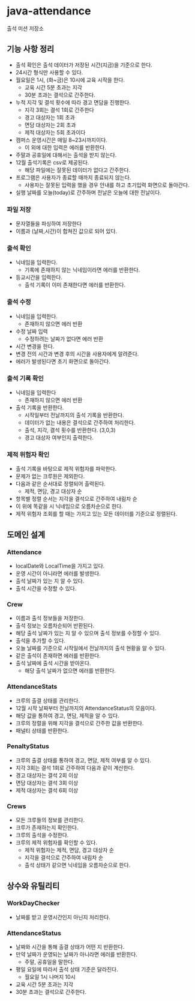 # java-attendance

출석 미션 저장소

## 기능 사항 정리

- 출석 확인은 출석 데이터가 저장된 시간(지금)을 기준으로 한다.
- 24시간 형식만 사용할 수 있다.
- 월요일은 1시, (화~금)은 10시에 교육 시작을 한다.
  - 교육 시간 5분 초과는 지각
  - 30분 초과는 결석으로 간주한다.
- 누적 지각 및 결석 횟수에 따라 경고 면담을 진행한다.
  - 지각 3회는 결석 1회로 간주한다
  - 경고 대상자는 1회 초과
  - 면담 대상자는 2회 초과
  - 제적 대상자는 5회 초과이다
- 캠퍼스 운영시간은 매일 8~23시까지이다.
  - 이 외에 대한 입력은 에러를 반환한다.
- 주말과 공휴일에 대해서는 출석을 받지 않는다.
- 12월 출석기록은 csv로 제공된다.
  - 해당 파일에는 잘못된 데이터가 없다고 간주한다.
- 프로그램은 사용자가 종료할 때까지 종료되지 않는다.
  - 사용자는 잘못된 입력을 했을 경우 안내를 하고 초기입력 화면으로 돌아간다.
- 실행 날짜를 오늘(today)로 간주하며 전날은 오늘에 대한 전날이다.

### 파일 저장

- 문자열들을 파싱하여 저장한다
- 이름과  (날짜,시간)이 합쳐진 값으로 되어 있다.

### 출석 확인

- 닉네임을 입력한다.
  - 기록에 존재하지 않는 닉네임이라면 에러를 반환한다.
- 등교시간을 입력한다.
  - 출석 기록이 이미 존재한다면 에러를 반환한다.

### 출석 수정

- 닉네임을 입력한다.
  - 존재하지 않으면 에러 반환
- 수정 날짜 입력
  - 수정하려는 날짜가 없다면 에러 반환
- 시간 변경을 한다.
- 변경 전의 시간과 변경 후의 시간을 사용자에게 알려준다.
- 에러가 발생된다면 초기 화면으로 돌아간다.

### 출석 기록 확인

- 닉네임을 입력한다
  - 존재하지 않으면 에러 반환
- 출석 기록을 반환한다.
  - 시작일부터 전날까지의 출석 기록을 반환한다.
  - 데이터가 없는 내용은 결석으로 간주하여 처리한다.
  - 출석, 지각, 결석 횟수를 반환한다. (3,0,3)
  - 경고 대상자 여부인지 출력한다.

### 제적 위험자 확인

- 출석 기록을 바탕으로 제적 위험자를 파악한다.
- 문제가  없는 크루원은 제외한다.
- 다음과 같은 순서대로 정렬되어 출력된다.
  - 제적, 면담, 경고 대상자 순
- 항목별 정렬 순서는 지각을 결석으로 간주하여 내림차 순
- 이 위에 똑같을 시 닉네임으로 오름차순으로 한다.
- 제적 위험자 조회를 할 때는 가지고 있는 모든 데이터를 기준으로 정렬된다.

## 도메인 설계

### Attendance

- localDate와 LocalTime을 가지고 있다.
- 운영 시간이 아니라면 에러를 발생한다.
- 출석 날짜가 있는 지 알 수 있다.
- 출석 시간을 수정할 수 있다.

### Crew

- 이름과 출석 정보들을 저장한다.
- 출석 정보는 오름차순되어 반환된다.
- 해당 출석 날짜가 있는 지 알 수 있으며 출석 정보를 수정할 수 있다.
- 출석을 추가할 수 있다.
- 오늘 날짜를 기준으로 시작일에서 전날까지의 출석 현황을 알 수 있다.
- 같은 출석이 존재하면 에러를 반환한다.
- 출석 날짜에 출석 시간을 받아온다.
  - 해당 출석 날짜가 없으면 에러를 반환한다.

### AttendanceStats

- 크루의 출결 상태를 관리한다.
- 12월 시작 날짜부터 전날까지의 AttendanceStatus의 모음이다.
- 해당 값을 통하여 경고, 면담, 제적을 알 수 있다.
- 크루의 정렬을 위해 지각을 결석으로 간주한 값을 반환한다.
- 패널티 상태를 반환한다.

### PenaltyStatus

- 크루의 출결 상태를 통하여 경고, 면담, 제적 여부를 알 수 있다.
- 지각 3회는 결석 1회로 간주하여 다음과 같이 계산한다.
- 경고 대상자는 결석 2회 이상
- 면담 대상자는 결석 3회 이상
- 제적 대상자는 결석 6회 이상

### Crews

- 모든 크루들의 정보를 관리한다.
- 크루가 존재하는지 확인한다.
- 크루의 출석을 수정한다.
- 크루의 제적 위험자를 확인할 수 있다.
  - 제적 위험자는 제적, 면담, 경고 대상자 순
  - 지각을 결석으로 간주하여 내림차 순
  - 출석 상태가 같으면 닉네임을 오름차순으로 한다.

## 상수와 유틸리티

### WorkDayChecker

- 날짜를 받고 운영시간인지 아닌지 처리한다.

### AttendanceStatus

- 날짜와 시간을 통해 출결 상태가 어떤 지 반환한다.
- 만약 날짜가 운영되는 날짜가 아니라면 에러를 반환한다.
  - 주말, 공휴일을 말한다.
- 평일 요일에 따라서 출석 상태 기준은 달라진다.
  - 월요일 1시 나머지 10시
- 교육 시간 5분 초과는 지각
- 30분 초과는 결석으로 간주한다.
